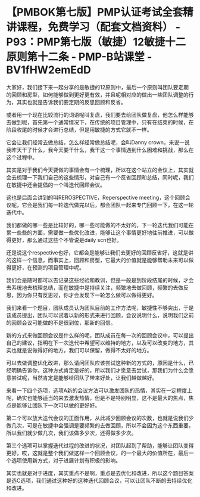 # 【PMBOK第七版】PMP认证考试全套精讲课程，免费学习（配套文档资料） - P93：PMP第七版（敏捷）12敏捷十二原则第十二条 - PMP-B站课堂 - BV1fHW2emEdD

大家好，我们接下来一起分享的是敏捷的12原则中，最后一个原则叫团队要定期的回顾和房型，如何能够做到更好更有效，并且呢相对应的做出一些团队调整的行为，其实也就是告诉我们要定期的反思回顾和反省。

或者用一个现在比较流行的词语呢叫复盘，我们要去给团队做复盘，他怎么样能够去做到呢，首先第一个通常情况下，在传统的项目管理中，只有在结束的时候，在阶段收尾的时候才会进行总结，但是用敏捷的方式它就不一样。

它会让我们经常去做总结，怎么样经常做总结呢，会叫Danny crown，来说一说我昨天干了什么，我今天要干什么，我干这一个事情遇到什么困难和挑战，那么在这个过程中。

其实是对于我们今天要做的事情会有一个梳理，所以在这个站立的会议上，其实就会去梳理一下我们自己的这些情形，对自己有一个反省回顾和总结，同时呢，我们在敏捷中还会提倡的一个叫迭代回顾会议。

这也是后面会讲到的叫REROSPECTIVE，Reperspective meeting，这个回顾会议呢，它会是我们每一轮迭代做完以后，都会团队一起来专门回顾一下，在这一轮迭代中。

我们都做的哪一些是比较好的，哪一些可能做的不太好的，下一轮迭代我们可能在累一些些的方面，需要做一些优化改进，能够让这个事情更好地往前推进，可以做得更好，那么通过这些个不管说是daily scn也好。

还是说这个respective也好，它都会是能够让我们去更好的回顾反省好，这就是讲的这样一个信息，而事实上，回顾和房型，它最大的价值就是能够帮助未来可以做得更好，在预测的项目管理中呢。

我们会是随时都可以去记录这些经验和教训，但是一般是到阶段结尾的时候，才会去系统地去梳理总结，而在敏捷中是持续关注，频繁地去做回顾，频繁的去做反思，因为你只有反思过，你才会发现下一轮怎么做可以做得更好。

我们来看一个题目，团队成员认为团队目前的工作方法呢，敏捷性不够突出，于是该成员提出，团队可以试着以新的形式来进行回顾，会议说明什么，说明我们之前的回顾会议可能做的不是很到位，那新的回信。

新的方式来做回顾会议是什么样的呢，团队成员在每一次的回顾会议中，可以提出自己的建议，指明在下一次迭代中希望可以维持的地方，以及可以改变的地方，其实也就是说做得好的地方，我们可以保留，做得不太好的地方。

可以去做调整优化改进，那么请问团队应该尝试这种新的方式的，原因是什么，已经明确告诉你，这种方式肯定是好的，所以我们才愿意去尝试，那我们为什么会愿意尝试呢，当然肯定是能够给团队了带来好处，让我们越做越好。

来看一下四个选项，选项A新的会议方法可以激发团队的热情，其实在一定程度上呢，确实也能够适当的来去激发热情，但是不是特别明显，这不是最大的焦点，焦点是能够让团队下一次可以做的更好好。

第二个可以放大迭代会议的正面作用，从此减少回顾会议的次数，也就是说我们少做几次，可是在敏捷中会强调是要频繁的去做回顾，所以不会因为这个东西重要，所以我们就少做几次，我们该做多少次，还得做多少次。

第三个选项可以掌握迭代过程的改进的状况，对团队起到了帮助，能够让团队变得更好，哎，这就是整个我们做这样一个回顾会议，的一个最大的价值所在，最后一个选项使用新方式，对于进展计划有积极的影响。

其实也就是对于进度，其实重点不是啊，重点是去优化和改进，所以这个题目答案是选C选项，我们通过这种好的这种迭代回顾会议，可以让团队不断的去持续优化和改进。

